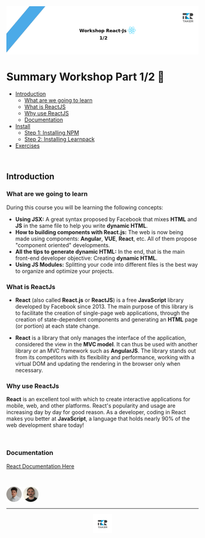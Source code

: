 <img src=".assets/intro-bar.png">

# Summary Workshop Part 1/2 :bookmark_tabs:
  - [Introduction](#introduction)
    - [What are we going to learn](#what-are-we-going-to-learn)
    - [What is ReactJS](#what-is-reactjs)
    - [Why use ReactJS](#why-use-reactjs)
    - [Documentation](#documentation)
  - [Install](install/README.md#install)
    - [Step 1: Installing NPM](install/README.md#step-1-installing-npm)
    - [Step 2: Installing Learnpack](install/README.md#step-2-installing-learnpack)
  - [Exercises](exercises/README.md#exercises)

<br>

## Introduction

### What are we going to learn

During this course you will be learning the following concepts:

- **Using JSX:** A great syntax proposed by Facebook that mixes **HTML** and **JS** in the same file to help you write **dynamic HTML**.
- **How to building components with React.js:** The web is now being made using components: **Angular**, **VUE**, **React**, etc. All of them propose "component oriented" developments.
- **All the tips to generate dynamic HTML:** In the end, that is the main front-end developer objective: Creating **dynamic HTML**.
- **Using JS Modules:** Splitting your code into different files is the best way to organize and optimize your projects.

### What is ReactJs

- **React** (also called **React.js** or **ReactJS**) is a free **JavaScript** library developed by Facebook since 2013. The main purpose of this library is to facilitate the creation of single-page web applications, through the creation of state-dependent components and generating an **HTML** page (or portion) at each state change.

- **React** is a library that only manages the interface of the application, considered the view in the **MVC model**. It can thus be used with another library or an MVC framework such as **AngularJS**. The library stands out from its competitors with its flexibility and performance, working with a virtual DOM and updating the rendering in the browser only when necessary.

### Why use ReactJs

**React** is an excellent tool with which to create interactive applications for mobile, web, and other platforms. React's popularity and usage are increasing day by day for good reason. As a developer, coding in React makes you better at **JavaScript**, a language that holds nearly 90% of the web development share today!

<br>

### Documentation

[React Documentation Here](https://reactjs.org/)

<br>

<a href="https://github.com/Clement-Fernandes" target="_blank"><img src=".assets/clement-picture.png" width="40"></a>
<a href="https://github.com/victorpalle" target="_blank"><img src=".assets/victor-picture.png" width="40"></a>

---

<div align="center">

<a href="https://github.com/juniorconseiltaker" target="_blank"><img src=".assets/taker-icon.png" width="50"></a>

</div>